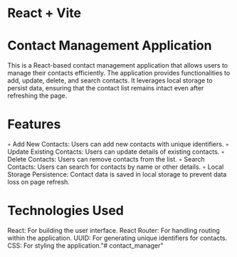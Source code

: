 # React + Vite

# Contact Management Application

This is a React-based contact management application that allows users to manage their contacts efficiently. The application provides functionalities to add, update, delete, and search contacts. It leverages local storage to persist data, ensuring that the contact list remains intact even after refreshing the page.

# Features

◦ Add New Contacts: Users can add new contacts with unique identifiers.
◦ Update Existing Contacts: Users can update details of existing contacts.
◦ Delete Contacts: Users can remove contacts from the list.
◦ Search Contacts: Users can search for contacts by name or other details.
◦ Local Storage Persistence: Contact data is saved in local storage to prevent data loss on page refresh.

# Technologies Used
React: For building the user interface.
React Router: For handling routing within the application.
UUID: For generating unique identifiers for contacts.
CSS: For styling the application."# contact_manager" 
